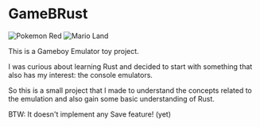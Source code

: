 # GameBRust

![Pokemon Red](/images/pokemon_red.gif) ![Mario Land](/images/mario.gif)

This is a Gameboy Emulator toy project.

I was curious about learning Rust and decided to start with something that also has my interest: the console emulators.

So this is a small project that I made to understand the concepts related to the emulation and also gain some basic understanding of Rust.

BTW: It doesn't implement any Save feature! (yet)

